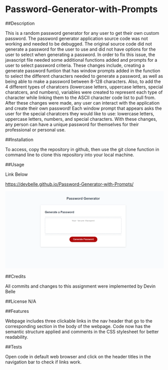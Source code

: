 # Password-Generator-with-Prompts

##Description

This is a random password generator for any user to get their own custom password. The password generator application source code was not working and needed to be debugged. The original source code did not generate a password for the user to use and did not have options for the user to select when generating a password. In order to fix this issue, the javascript file needed some additional functions added and prompts for a user to select password criteria. These changes include, creating a generate password funtion that has window prompts added in the function to select the different characters needed to generate a password, as well as being able to make a password between 8-128 characters. Also, to add the 4 different types of charatcers (lowercase letters, uppercase letters, special charatcers, and numbers), variables were created to represent each type of character while linking them to the ASCII character code list to pull from. After these changes were made, any user can interact with the application and create their own password! Each window prompt that appears asks the user for the special charatcers they would like to use: lowercase letters, uppercase letters, numbers, and special characters. With these changes, any person can have a unique password for themselves for their professional or personal use.

##Installation

To access, copy the repository in github, then use the git clone function in command line to clone this repository into your local machine.

##Usage

Link Below

https://devbelle.github.io/Password-Generator-with-Prompts/

![Screenshot](Password-Generator-Screenshot.png)

##Credits

All commits and changes to this assignment were implemented by Devin Belle

##License N/A

##Features 

Webpage includes three clickable links in the nav header that go to the corresponding section in the body of the webpage. Code now has the semantic structure applied and comments in the CSS stylesheet for better readability.

##Tests 

Open code in default web browser and click on the header titles in the navigation bar to check if links work.
